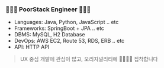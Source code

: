 ### 🧑🏻‍💻 PoorStack Engineer 🧑🏻‍💻
* Languages: Java, Python, JavaScript .. etc
* Frameworks: SpringBoot + JPA .. etc
* DBMS: MySQL, H2 Database
* DevOps: AWS EC2, Route 53, RDS, ERB .. etc
* API: HTTP API

> UX 중심 개발에 관심이 많고, 오리지널리티에 👸🏻👸🏽 집착합니다
